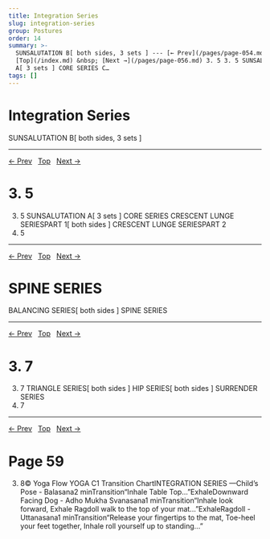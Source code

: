 ```yaml
---
title: Integration Series
slug: integration-series
group: Postures
order: 14
summary: >-
  SUNSALUTATION B[ both sides, 3 sets ] --- [← Prev](/pages/page-054.md) &nbsp;
  [Top](/index.md) &nbsp; [Next →](/pages/page-056.md) 3. 5 3. 5 SUNSALUTATION
  A[ 3 sets ] CORE SERIES C…
tags: []
---
```

# Integration Series

SUNSALUTATION B[ both sides, 3 sets ]

---
[← Prev](/pages/page-054.md) &nbsp; [Top](/index.md) &nbsp; [Next →](/pages/page-056.md)

# 3. 5

3. 5
SUNSALUTATION A[ 3 sets ]
CORE SERIES
CRESCENT LUNGE SERIESPART 1[ both sides ]
CRESCENT LUNGE SERIESPART 2
3. 5

---
[← Prev](/pages/page-055.md) &nbsp; [Top](/index.md) &nbsp; [Next →](/pages/page-057.md)

# SPINE SERIES

BALANCING SERIES[ both sides ]
SPINE SERIES

---
[← Prev](/pages/page-056.md) &nbsp; [Top](/index.md) &nbsp; [Next →](/pages/page-058.md)

# 3. 7

3. 7
TRIANGLE SERIES[ both sides ]
HIP SERIES[ both sides ]
SURRENDER SERIES
3. 7

---
[← Prev](/pages/page-057.md) &nbsp; [Top](/index.md) &nbsp; [Next →](/pages/page-059.md)

# Page 59

3. 8© Yoga Flow YOGA C1 Transition ChartINTEGRATION SERIES —Child’s Pose - Balasana2 minTransition“Inhale Table Top...”ExhaleDownward Facing Dog - Adho Mukha Svanasana1 minTransition“Inhale look forward, Exhale Ragdoll walk to the top of your mat...”ExhaleRagdoll - Uttanasana1 minTransition“Release your fingertips to the mat, Toe-heel your feet together, Inhale roll yourself up to standing...”
